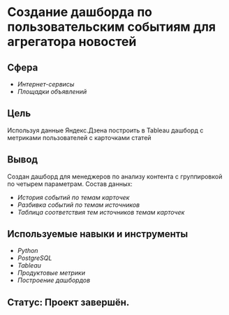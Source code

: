 # Создание дашборда по пользовательским событиям для агрегатора новостей

## Сфера
- *Интернет-сервисы*
- *Площадки объявлений*


## Цель
Используя данные Яндекс.Дзена построить в Tableau дашборд с метриками пользователей с карточками статей

## Вывод
Создан дашборд для менеджеров по анализу контента с группировкой по четырем параметрам.
Состав данных:
- *История событий по темам карточек*
- *Разбивка событий по темам источников*
- *Таблица соответствия тем источников темам карточек* 

## Используемые навыки и инструменты
- *Python*
- *PostgreSQL*
- *Tableau*
- *Продуктовые метрики*
- *Построение дашбордов*

## Статус: Проект завершён.
